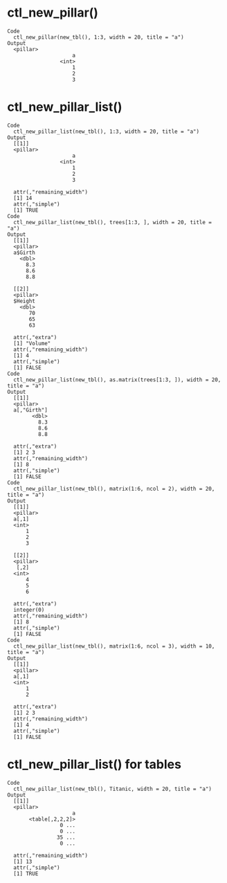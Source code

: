 # ctl_new_pillar()

    Code
      ctl_new_pillar(new_tbl(), 1:3, width = 20, title = "a")
    Output
      <pillar>
                         a
                     <int>
                         1
                         2
                         3

# ctl_new_pillar_list()

    Code
      ctl_new_pillar_list(new_tbl(), 1:3, width = 20, title = "a")
    Output
      [[1]]
      <pillar>
                         a
                     <int>
                         1
                         2
                         3
      
      attr(,"remaining_width")
      [1] 14
      attr(,"simple")
      [1] TRUE
    Code
      ctl_new_pillar_list(new_tbl(), trees[1:3, ], width = 20, title = "a")
    Output
      [[1]]
      <pillar>
      a$Girth
        <dbl>
          8.3
          8.6
          8.8
      
      [[2]]
      <pillar>
      $Height
        <dbl>
           70
           65
           63
      
      attr(,"extra")
      [1] "Volume"
      attr(,"remaining_width")
      [1] 4
      attr(,"simple")
      [1] FALSE
    Code
      ctl_new_pillar_list(new_tbl(), as.matrix(trees[1:3, ]), width = 20, title = "a")
    Output
      [[1]]
      <pillar>
      a[,"Girth"]
            <dbl>
              8.3
              8.6
              8.8
      
      attr(,"extra")
      [1] 2 3
      attr(,"remaining_width")
      [1] 8
      attr(,"simple")
      [1] FALSE
    Code
      ctl_new_pillar_list(new_tbl(), matrix(1:6, ncol = 2), width = 20, title = "a")
    Output
      [[1]]
      <pillar>
      a[,1]
      <int>
          1
          2
          3
      
      [[2]]
      <pillar>
       [,2]
      <int>
          4
          5
          6
      
      attr(,"extra")
      integer(0)
      attr(,"remaining_width")
      [1] 8
      attr(,"simple")
      [1] FALSE
    Code
      ctl_new_pillar_list(new_tbl(), matrix(1:6, ncol = 3), width = 10, title = "a")
    Output
      [[1]]
      <pillar>
      a[,1]
      <int>
          1
          2
      
      attr(,"extra")
      [1] 2 3
      attr(,"remaining_width")
      [1] 4
      attr(,"simple")
      [1] FALSE

# ctl_new_pillar_list() for tables

    Code
      ctl_new_pillar_list(new_tbl(), Titanic, width = 20, title = "a")
    Output
      [[1]]
      <pillar>
                         a
           <table[,2,2,2]>
                     0 ...
                     0 ...
                    35 ...
                     0 ...
      
      attr(,"remaining_width")
      [1] 13
      attr(,"simple")
      [1] TRUE

